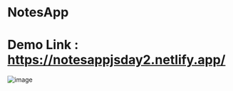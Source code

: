 # NotesApp
# Demo Link : https://notesappjsday2.netlify.app/



![image](https://github.com/user-attachments/assets/9abaed64-467e-47ac-ad55-87919474ecc8)
